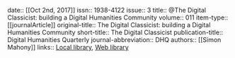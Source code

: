 date:: [[Oct 2nd, 2017]]
issn:: 1938-4122
issue:: 3
title:: @The Digital Classicist: building a Digital Humanities Community
volume:: 011
item-type:: [[journalArticle]]
original-title:: The Digital Classicist: building a Digital Humanities Community
short-title:: The Digital Classicist
publication-title:: Digital Humanities Quarterly
journal-abbreviation:: DHQ
authors:: [[Simon Mahony]]
links:: [Local library](zotero://select/groups/2386895/items/LJTZN2SG), [Web library](https://www.zotero.org/groups/2386895/items/LJTZN2SG)
